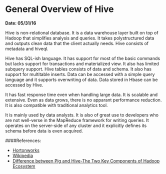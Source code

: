 # General Overview of Hive

**Date: 05/31/16**

Hive is non-relational database. It is a data warehouse layer built on top of Hadoop that simplifies analysis and queries. It takes polystructured data and outputs clean data that the client actually needs. Hive consists of metadata and hiveql.

Hive has SQL-ish language. It has support for most of the basic commands but lacks support for transactions and materialized view. It also has limited subquery support. Hive tables consists of data and schema. It also has support for multitable inserts. Data can be accessed with a simple query language and it supports overwriting of data. Data stored in Hbase can be accessed by Hive.

It has fast response time even when handling large data. It is scalable and extensive. Even as data grows, there is no apparant performance reduction. It is also compatible with traditional analytics tool.

It is mainly used by data analysts. It is also of great use to developers who are not well-verse in the MapReduce framework for writing queries. It operates on the server-side of any cluster and it explicitly defines its schema before data is even acquired.

####References:
- [Hortonworks](http://hortonworks.com/apache/hive/)
- [Wikipedia](https://en.wikipedia.org/wiki/Apache_Hive)
- [Difference between Pig and Hive-The Two Key Components of Hadoop Ecosystem](https://www.dezyre.com/article/difference-between-pig-and-hive-the-two-key-components-of-hadoop-ecosystem/79)
